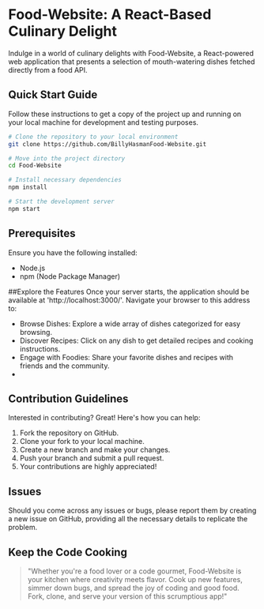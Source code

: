 # Food-Website: A React-Based Culinary Delight

Indulge in a world of culinary delights with Food-Website, a React-powered web application that presents a selection of mouth-watering dishes fetched directly from a food API.

## Quick Start Guide

Follow these instructions to get a copy of the project up and running on your local machine for development and testing purposes.

```bash
# Clone the repository to your local environment
git clone https://github.com/BillyHasmanFood-Website.git

# Move into the project directory
cd Food-Website

# Install necessary dependencies
npm install

# Start the development server
npm start
```

## Prerequisites
Ensure you have the following installed:
- Node.js
- npm (Node Package Manager)

##Explore the Features
Once your server starts, the application should be available at 'http://localhost:3000/'. Navigate your browser to this address to:

- Browse Dishes: Explore a wide array of dishes categorized for easy browsing.
- Discover Recipes: Click on any dish to get detailed recipes and cooking instructions.
- Engage with Foodies: Share your favorite dishes and recipes with friends and the community.
- 
## Contribution Guidelines
Interested in contributing? Great! Here's how you can help:

1. Fork the repository on GitHub.
2. Clone your fork to your local machine.
3. Create a new branch and make your changes.
4. Push your branch and submit a pull request.
5. Your contributions are highly appreciated!

## Issues
Should you come across any issues or bugs, please report them by creating a new issue on GitHub, providing all the necessary details to replicate the problem.

## Keep the Code Cooking
> "Whether you're a food lover or a code gourmet, Food-Website is your kitchen where creativity meets flavor. Cook up new features, simmer down bugs, and spread the joy of coding and good food. Fork, clone, and serve your version of this scrumptious app!"
